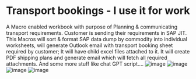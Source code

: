 # Transport bookings - I use it for work 
A Macro enabled workbook with purpose of Planning & communicating transport requirements.
Customer is sending their requirements in SAP JIT.
This Macros will sort & format SAP data dump by commodity into individual worksheets, will generate Outlook email with transport booking sheet required by customer;
It will have child excel files attached to it. 
It will create PDF shipping plans and generate email which will fetch all required attachments. 
And some more stuff like chat GPT script....
![image](https://user-images.githubusercontent.com/104121149/218299645-50d612df-aabd-4304-a299-20af95445de8.png)
![image](https://user-images.githubusercontent.com/104121149/218299670-ec0c7a21-dac0-446a-b989-741e4d055ce0.png)
![image](https://user-images.githubusercontent.com/104121149/218299737-e0d447aa-8de8-4369-9c28-8b003d8b25df.png)
![image](https://user-images.githubusercontent.com/104121149/218299767-ceadc110-2798-4a6b-9dbf-02ff5b416dce.png)
